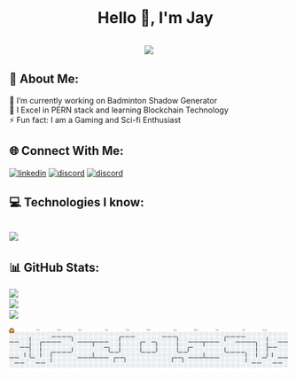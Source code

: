 <div id="user-content-toc">
  <ul align="center">
    <summary><h1 style="display: inline-block">Hello 👋, I'm Jay</h1></summary>
  </ul>
</div>

<div align="center">
  <img src="https://visitor-badge.laobi.icu/badge?page_id=star-warrior.star-warrior&"  />
</div>

## 💫 About Me:

🔭 I’m currently working on Badminton Shadow Generator<br>🌱 I Excel in PERN stack and learning Blockchain Technology<br>⚡ Fun fact: I am a Gaming and Sci-fi Enthusiast

## 🌐 Connect With Me:

<!--icons and links-->
<p align="left">
<a href="https://www.linkedin.com/in/jay-mehta16/" target="blank"><img align="center" src="https://skillicons.dev/icons?i=linkedin" alt="linkedin" height="45" width="45"></a>
<a href="https://discord.gg/3Mt8JhZF3s" target="blank"><img align="center" src="https://skillicons.dev/icons?i=discord" alt="discord" height="45" width="45"></a>
<a href="mailto:jaymehta.developement@gmail.com" target="blank"><img align="center" src="https://skillicons.dev/icons?i=gmail" alt="discord" height="45" width="45"></a>
</p>

## 💻 Technologies I know:

<h2 align="left">
    <img src="https://skillicons.dev/icons?i=js,python,nodejs,react,discord,docker,express,postgres,gcp,github,html,css,bootstrap,linux,md,materialui,mysql,postman,vscode,figma&amp;perline=10">
</h2>

## 📊 GitHub Stats:

![](https://github-readme-stats.vercel.app/api/top-langs/?username=star-warrior&theme=tokyonight&hide_border=false&include_all_commits=false&count_private=true&layout=compact)<br/>
![](https://github-readme-stats.vercel.app/api?username=star-warrior&theme=tokyonight&hide_border=false&include_all_commits=false&count_private=true)<br/>
![](https://nirzak-streak-stats.vercel.app/?user=star-warrior&theme=tokyonight&hide_border=false)

<picture>
  <source media="(prefers-color-scheme: dark)" srcset="https://raw.githubusercontent.com/star-warrior/star-warrior/output/pacman-contribution-graph-dark.svg">
  <source media="(prefers-color-scheme: light)" srcset="https://raw.githubusercontent.com/star-warrior/star-warrior/output/pacman-contribution-graph.svg">
  <img alt="pacman contribution graph" src="https://raw.githubusercontent.com/star-warrior/star-warrior/output/pacman-contribution-graph.svg">
</picture>

